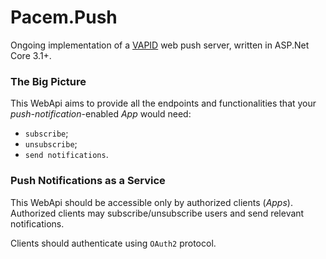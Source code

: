 # Pacem.Push
Ongoing implementation of 
a [VAPID](https://tools.ietf.org/id/draft-ietf-webpush-vapid-03.html) 
web push server, written in ASP.Net Core 3.1+.

### The Big Picture
This WebApi aims to provide all the endpoints and functionalities
that your _push-notification_-enabled _App_ would need:

- `subscribe`;
- `unsubscribe`;
- `send notifications`.

### Push Notifications as a Service
This WebApi should be accessible only by authorized clients (_Apps_).  
Authorized clients may subscribe/unsubscribe users and send relevant notifications.
  
Clients should authenticate using `OAuth2` protocol.
